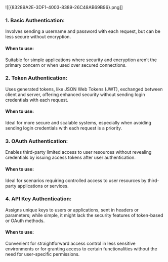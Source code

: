 ![[{83289A2E-3DF1-4003-8389-26C48AB69B96}.png]]

### 1. Basic Authentication: 
Involves sending a username and password with each request, but can be less secure without encryption.
#### When to use: 
Suitable for simple applications where security and encryption aren’t the primary concern or when used over secured connections.

### 2. Token Authentication: 
Uses generated tokens, like JSON Web Tokens (JWT), exchanged between client and server, offering enhanced security without sending login credentials with each request.
#### When to use: 
Ideal for more secure and scalable systems, especially when avoiding sending login credentials with each request is a priority.

### 3. OAuth Authentication: 
Enables third-party limited access to user resources without revealing credentials by issuing access tokens after user authentication.
#### When to use: 
Ideal for scenarios requiring controlled access to user resources by third-party applications or services.

### 4. API Key Authentication: 
Assigns unique keys to users or applications, sent in headers or parameters; while simple, it might lack the security features of token-based or OAuth methods.
#### When to use: 
Convenient for straightforward access control in less sensitive environments or for granting access to certain functionalities without the need for user-specific permissions.